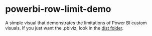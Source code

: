 # powerbi-row-limit-demo
A simple visual that demonstrates the limitations of Power BI custom visuals. If you just want the .pbiviz, look in the [dist folder](https://github.com/ben-kimmel/powerbi-row-limit-demo/tree/master/dist).
